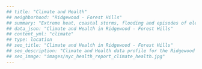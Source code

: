 ```yaml
---
## title: "Climate and Health"
## neighborhood: "Ridgewood - Forest Hills"
## summary: "Extreme heat, coastal storms, flooding and episodes of elevated ozone are climate-related hazards that may increase with climate change and have important public health impacts in New York City. Extreme weather can cause power outages, which also threaten public health. This report provides neighborhood indicators of climate-related hazards, vulnerability and health impacts."
## data_json: "Climate and Health in Ridgewood - Forest Hills"
## content_yml: "climate"
## type: location
## seo_title: "Climate and Health in Ridgewood - Forest Hills"
## seo_description: "Climate and Health data profile for the Ridgewood - Forest Hills neighborhood of NYC."
## seo_image: "images/nyc_health_report_climate_health.jpg"
---
```

